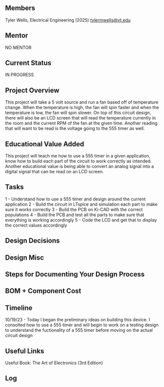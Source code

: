 ## Members
Tyler Wells, Electrical Engineering (2025)
tylermwells@vt.edu

## Mentor
NO MENTOR

## Current Status
IN PROGRESS

## Project Overview

This project will take a 5 volt source and run a fan based off of temperature change. When the temperature is high, the fan will spin faster and when the temperature is low, the fan will spin slower. On top of this circuit design, there will also be an LCD screen that will read the temperature currently in the room and the current RPM of the fan at the given time. Another reading that will want to be read is the voltage going to the 555 timer as well. 

## Educational Value Added

This project will teach me how to use a 555 timer in a given application, know how to build each part of the circuit to work correctly as intended. Another educational value is being able to convert an analog signal into a digital signal that can be read on an LCD screen. 

## Tasks

1 - Understand how to use a 555 timer and design around the current application 
2 - Build the circuit in LTspice and simulation each part to make sure it works correctly
3 - Build the PCB on Ki-CAD with the correct populations
4 - Build the PCB and test all the parts to make sure that everything is working accordingly 
5 - Code the LCD and get that to display the correct values accordingly

## Design Decisions

<!-- Your Text Here. You may work with your mentor on this later when they are assigned -->

## Design Misc

<!-- Your Text Here. You may work with your mentor on this later when they are assigned -->

## Steps for Documenting Your Design Process

<!-- Your Text Here. You may work with your mentor on this later when they are assigned -->

## BOM + Component Cost

<!-- Your Text Here. You may work with your mentor on this later when they are assigned -->

## Timeline

10/19/23 - Today I began the preliminary ideas on building this device. I consolted how to use a 555 timer and will begin to work on a testing design to understand the fuctionality of a 555 timer before moving on the actual circuit design

## Useful Links

Useful Book: The Art of Electronics (3rd Edition)

## Log

<!-- Your Text Here. You may work with your mentor on this later when they are assigned -->
